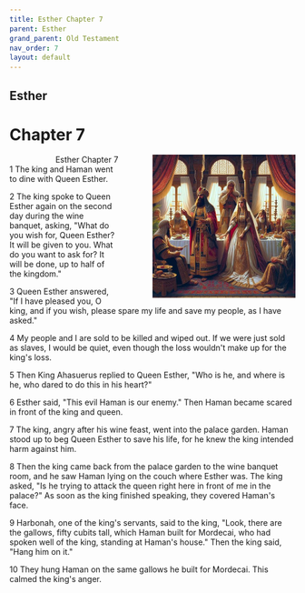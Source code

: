 ```yaml
---
title: Esther Chapter 7
parent: Esther
grand_parent: Old Testament
nav_order: 7
layout: default
---
```


## Esther

# Chapter 7

<div style="clear: both; text-align: right;">
    <img src="/assets/Image/Esther/500/7.jpg" alt="Esther Chapter 7" class="chapter-image" style="max-width: 50%; height: auto; float: right; margin: 0 0 10px 10px; padding-left: 10%;">
    <figcaption style="font-size: 14px;">Esther Chapter 7</figcaption>
</div>
1 The king and Haman went to dine with Queen Esther.

2 The king spoke to Queen Esther again on the second day during the wine banquet, asking, "What do you wish for, Queen Esther? It will be given to you. What do you want to ask for? It will be done, up to half of the kingdom."

3 Queen Esther answered, "If I have pleased you, O king, and if you wish, please spare my life and save my people, as I have asked."

4 My people and I are sold to be killed and wiped out. If we were just sold as slaves, I would be quiet, even though the loss wouldn't make up for the king's loss.

5 Then King Ahasuerus replied to Queen Esther, "Who is he, and where is he, who dared to do this in his heart?"

6 Esther said, "This evil Haman is our enemy." Then Haman became scared in front of the king and queen.

7 The king, angry after his wine feast, went into the palace garden. Haman stood up to beg Queen Esther to save his life, for he knew the king intended harm against him.

8 Then the king came back from the palace garden to the wine banquet room, and he saw Haman lying on the couch where Esther was. The king asked, "Is he trying to attack the queen right here in front of me in the palace?" As soon as the king finished speaking, they covered Haman's face.

9 Harbonah, one of the king's servants, said to the king, "Look, there are the gallows, fifty cubits tall, which Haman built for Mordecai, who had spoken well of the king, standing at Haman's house." Then the king said, "Hang him on it."

10 They hung Haman on the same gallows he built for Mordecai. This calmed the king's anger.


